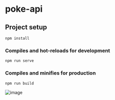 # poke-api

## Project setup
```
npm install
```

### Compiles and hot-reloads for development
```
npm run serve
```

### Compiles and minifies for production
```
npm run build
```
![image](https://user-images.githubusercontent.com/98960675/165044662-85ba1d12-9090-45f0-89f0-b43a13865b5b.png)

